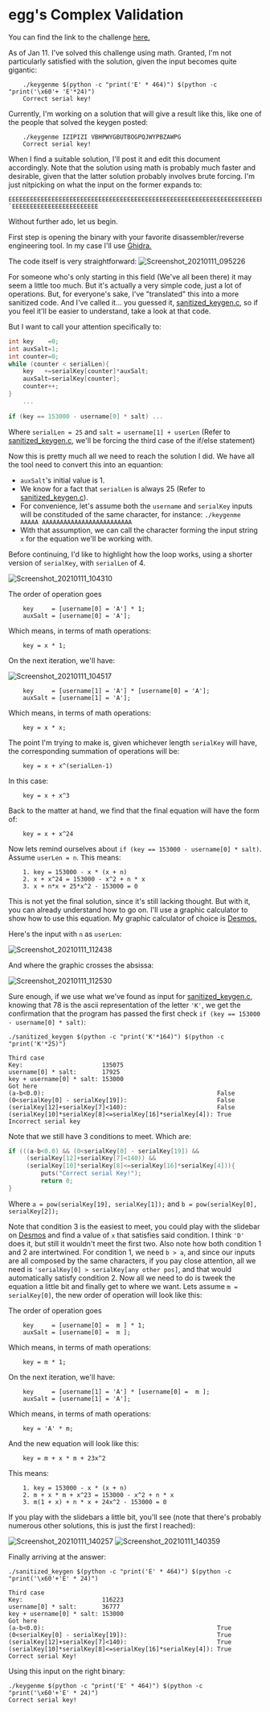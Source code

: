 # egg's Complex Validation

You can find the link to the challenge [here.](https://crackmes.one/crackme/5e2c557933c5d419aa013658)

As of Jan 11. I've solved this challenge using math. Granted, I'm not particularly satisfied with the solution, given the input becomes quite gigantic:

```
    ./keygenme $(python -c "print('E' * 464)") $(python -c "print('\x60'+ 'E'*24)")
    Correct serial key!
```

Currently, I'm working on a solution that will give a result like this, like one of the people that solved the keygen posted:
```
    ./keygenme IZIPIZI VBHPWYGBUTBOGPQJWYPBZAWPG
    Correct serial key!
```

When I find a suitable solution, I'll post it and edit this document accordingly. Note that the solution using math is probably much faster and desirable, given that the latter solution probably involves brute forcing. I'm just nitpicking on what the input on the former expands to:

```
EEEEEEEEEEEEEEEEEEEEEEEEEEEEEEEEEEEEEEEEEEEEEEEEEEEEEEEEEEEEEEEEEEEEEEEEEEEEEEEEEEEEEEEEEEEEEEEEEEEEEEEEEEEEEEEEEEEEEEEEEEEEEEEEEEEEEEEEEEEEEEEEEEEEEEEEEEEEEEEEEEEEEEEEEEEEEEEEEEEEEEEEEEEEEEEEEEEEEEEEEEEEEEEEEEEEEEEEEEEEEEEEEEEEEEEEEEEEEEEEEEEEEEEEEEEEEEEEEEEEEEEEEEEEEEEEEEEEEEEEEEEEEEEEEEEEEEEEEEEEEEEEEEEEEEEEEEEEEEEEEEEEEEEEEEEEEEEEEEEEEEEEEEEEEEEEEEEEEEEEEEEEEEEEEEEEEEEEEEEEEEEEEEEEEEEEEEEEEEEEEEEEEEEEEEEEEEEEEEEEEEEEEEEEEEEEEEEEEEEEEEEEEEEEEEEEEEEEEEEEEEEE `EEEEEEEEEEEEEEEEEEEEEEEE
```
Without further ado, let us begin.

First step is opening the binary with your favorite disassembler/reverse engineering tool. In my case I'll use [Ghidra.](https://ghidra-sre.org/)

The code itself is very straightforward:
![Screenshot_20210111_095226](https://user-images.githubusercontent.com/28660375/104185037-2a7e2300-53f3-11eb-917d-48b02713e813.png)

For someone who's only starting in this field (We've all been there) it may seem a little too much. But it's actually a very simple code, just a lot of operations. But, for everyone's sake, I've "translated" this into a more sanitized code. And I've called it... you guessed it, [sanitized_keygen.c](https://github.com/lfontesm/Reverse-Engineering-Challenges/blob/main/egg's%20keygenme%20-%20complex%20validation/sanitized_keygen.c), so if you feel it'll be easier to understand, take a look at that code.

But I want to call your attention specifically to:

```C
int key    =0;
int auxSalt=1;
int counter=0;
while (counter < serialLen){
    key   +=serialKey[counter]*auxSalt;
    auxSalt=serialKey[counter];
    counter++;
}
    ...
    
if (key == 153000 - username[0] * salt) ... 

```
Where `serialLen = 25` and `salt = username[1] + userLen` (Refer to [sanitized_keygen.c](https://github.com/lfontesm/Reverse-Engineering-Challenges/blob/main/egg's%20keygenme%20-%20complex%20validation/sanitized_keygen.c), we'll be forcing the third case of the if/else statement)

Now this is pretty much all we need to reach the solution I did. We have all the tool need to convert this into an equantion:
* `auxSalt`'s initial value is 1.
*  We know for a fact that `serialLen` is always 25 (Refer to [sanitized_keygen.c](https://github.com/lfontesm/Reverse-Engineering-Challenges/blob/main/egg's%20keygenme%20-%20complex%20validation/sanitized_keygen.c)).
*  For convenience, let's assume both the `username` and `serialKey` inputs will be constituded of the same character, for instance:
`./keygenme AAAAA AAAAAAAAAAAAAAAAAAAAAAAAA`
*  With that assumption, we can call the character forming the input string `x` for the equation we'll be working with.

Before continuing, I'd like to highlight how the loop works, using a shorter version of `serialKey`, with `serialLen` of 4.

![Screenshot_20210111_104310](https://user-images.githubusercontent.com/28660375/104189737-d88ccb80-53f9-11eb-9890-653f2a690f1c.png)

The order of operation goes
```
    key     = [username[0] = 'A'] * 1;
    auxSalt = [username[0] = 'A'];
```
Which means, in terms of math operations:
```
    key = x * 1;
```
On the next iteration, we'll have:

![Screenshot_20210111_104517](https://user-images.githubusercontent.com/28660375/104189936-20135780-53fa-11eb-9e61-197e59233e85.png)

```
    key     = [username[1] = 'A'] * [username[0] = 'A'];
    auxSalt = [username[1] = 'A'];
```
Which means, in terms of math operations:
```
    key = x * x;
```
The point I'm trying to make is, given whichever length `serialKey` will have, the corresponding summation of operations will be:
```
    key = x + x^(serialLen-1)
```
In this case:
```
    key = x + x^3
```

Back to the matter at hand, we find that the final equation will have the form of:
```
    key = x + x^24
```
Now lets remind ourselves about `if (key == 153000 - username[0] * salt)`. Assume `userLen = n`. This means:
```
    1. key = 153000 - x * (x + n)
    2. x + x^24 = 153000 - x^2 + n * x
    3. x + n*x + 25*x^2 - 153000 = 0
```
This is not yet the final solution, since it's still lacking thought. But with it, you can already understand how to go on. I'll use a graphic calculator to show how to use this equation. My graphic calculator of choice is [Desmos.](https://www.desmos.com/)

Here's the input with `n` as `userLen`:

![Screenshot_20210111_112438](https://user-images.githubusercontent.com/28660375/104194069-9c5c6980-53ff-11eb-8e95-6913c56cd961.png)

And where the graphic crosses the absissa:

![Screenshot_20210111_112530](https://user-images.githubusercontent.com/28660375/104194198-bdbd5580-53ff-11eb-9b2a-7502548527f9.png)

Sure enough, if we use what we've found as input for [sanitized_keygen.c](https://github.com/lfontesm/Reverse-Engineering-Challenges/blob/main/egg's%20keygenme%20-%20complex%20validation/sanitized_keygen.c), knowing that 78 is the ascii representation of the letter `'K'`, we get the confirmation that the program has passed the first check `if (key == 153000 - username[0] * salt)`:
```
./sanitized_keygen $(python -c "print('K'*164)") $(python -c "print('K'*25)")

Third case
Key:                      135075
username[0] * salt:       17925
key + username[0] * salt: 153000
Got here
(a-b<0.0):                                                False
(0<serialKey[0] - serialKey[19]):                         False
(serialKey[12]+serialKey[7]<140):                         False
(serialKey[10]*serialKey[8]<=serialKey[16]*serialKey[4]): True
Incorrect serial key
```
Note that we still have 3 conditions to meet. Which are:
```C
if (((a-b<0.0) && (0<serialKey[0] - serialKey[19]) &&
     (serialKey[12]+serialKey[7]<140)) && 
     (serialKey[10]*serialKey[8]<=serialKey[16]*serialKey[4])){
         puts("Correct serial Key!");
         return 0;
}
```
Where `a = pow(serialKey[19], serialKey[1]);` and `b = pow(serialKey[0], serialKey[2]);`

Note that condition 3 is the easiest to meet, you could play with the slidebar on [Desmos](https://www.desmos.com/) and find a value of `x` that satisfies said condition. I think `'D'` does it, but still it wouldn't meet the first two.
Also note how both condition 1 and 2 are intertwined. For condition 1, we need `b > a`, and since our inputs are all composed by the same characters, if you pay close attention, all we need is `'serialKey[0] > serialKey[any other pos]`, and that would automatically satisfy condition 2. Now all we need to do is tweek the equation a little bit and finally get to where we want. Lets assume `m = serialKey[0]`, the new order of operation will look like this:

The order of operation goes
```
    key     = [username[0] =  m ] * 1;
    auxSalt = [username[0] =  m ];
```
Which means, in terms of math operations:
```
    key = m * 1;
```
On the next iteration, we'll have:
```
    key     = [username[1] = 'A'] * [username[0] =  m ];
    auxSalt = [username[1] = 'A'];
```
Which means, in terms of math operations:
```
    key = 'A' * m;
```
And the new equation will look like this:
```
    key = m + x * m + 23x^2
```
This means:
```
    1. key = 153000 - x * (x + n)
    2. m + x * m + x^23 = 153000 - x^2 + n * x
    3. m(1 + x) + n * x + 24x^2 - 153000 = 0
```
If you play with the slidebars a little bit, you'll see (note that there's probably numerous other solutions, this is just the first I reached):

![Screenshot_20210111_140257](https://user-images.githubusercontent.com/28660375/104214052-c28d0400-5415-11eb-8302-cd2212150ad9.png) ![Screenshot_20210111_140359](https://user-images.githubusercontent.com/28660375/104214176-e2bcc300-5415-11eb-80a9-daed4a5d0172.png)

Finally arriving at the answer:
```
./sanitized_keygen $(python -c "print('E' * 464)") $(python -c "print('\x60'+'E' * 24)")

Third case
Key:                      116223
username[0] * salt:       36777
key + username[0] * salt: 153000
Got here
(a-b<0.0):                                                True
(0<serialKey[0] - serialKey[19]):                         True
(serialKey[12]+serialKey[7]<140):                         True
(serialKey[10]*serialKey[8]<=serialKey[16]*serialKey[4]): True
Correct serial Key!
```
Using this input on the right binary:
```
./keygenme $(python -c "print('E' * 464)") $(python -c "print('\x60'+'E' * 24)")
Correct serial key!
```
